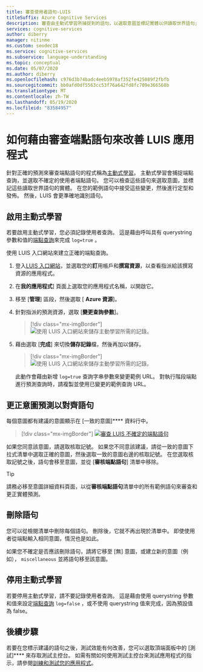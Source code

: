 ```yaml
---
title: 審查使用者語句-LUIS
titleSuffix: Azure Cognitive Services
description: 審查由主動式學習所捕捉到的語句，以選取意圖並標記實體以供讀取世界語句;接受變更、定型和發佈。
services: cognitive-services
author: diberry
manager: nitinme
ms.custom: seodec18
ms.service: cognitive-services
ms.subservice: language-understanding
ms.topic: conceptual
ms.date: 05/07/2020
ms.author: diberry
ms.openlocfilehash: c976d3b74badc4eeb5978af352fe425089f2fbfb
ms.sourcegitcommit: bb0afd0df5563cc53f76a642fd8fc709e366568b
ms.translationtype: MT
ms.contentlocale: zh-TW
ms.lasthandoff: 05/19/2020
ms.locfileid: "83584957"
---
```

# <a name="how-to-improve-the-luis-app-by-reviewing-endpoint-utterances"></a>如何藉由審查端點語句來改善 LUIS 應用程式

針對正確的預測來審查端點語句的程式稱為[主動式學習](luis-concept-review-endpoint-utterances.md)。 主動式學習會捕捉端點查詢，並選取不確定的使用者端點語句。 您可以檢查這些語句來選取意圖，並標記這些讀取世界語句的實體。 在您的範例語句中接受這些變更，然後進行定型和發佈。 然後，LUIS 會更準確地識別語句。

## <a name="enable-active-learning"></a>啟用主動式學習

若要啟用主動式學習，您必須記錄使用者查詢。 這是藉由呼叫具有 querystring 參數和值的[端點查詢](luis-get-started-create-app.md#query-the-v3-api-prediction-endpoint)來完成 `log=true` 。

使用 LUIS 入口網站來建立正確的端點查詢。

1. 登入[LUIS 入口網站](https://www.luis.ai)，並選取您的**訂**用帳戶和**撰寫資源**，以查看指派給該撰寫資源的應用程式。
1. 在**我的應用程式**] 頁面上選取您的應用程式名稱，以開啟它。
1. 移至 [**管理**] 區段，然後選取 [ **Azure 資源**]。
1. 針對指派的預測資源，選取 [**變更查詢參數**]。

    > [!div class="mx-imgBorder"]
    > ![使用 LUIS 入口網站來儲存主動學習所需的記錄。](./media/luis-tutorial-review-endpoint-utterances/azure-portal-change-query-url-settings.png)

1. 藉由選取 [**完成**] 來切換**儲存記錄**檔，然後再加以儲存。

    > [!div class="mx-imgBorder"]
    > ![使用 LUIS 入口網站來儲存主動學習所需的記錄。](./media/luis-tutorial-review-endpoint-utterances/luis-portal-manage-azure-resource-save-logs.png)

     此動作會藉由新增 `log=true` 查詢字串參數來變更範例 URL。 對執行階段端點進行預測查詢時，請複製並使用已變更的範例查詢 URL。

## <a name="correct-intent-predictions-to-align-utterances"></a>更正意圖預測以對齊語句

每個意圖都有建議的意圖顯示在 [一致的意圖]**** 資料行中。

> [!div class="mx-imgBorder"]
> [![審查 LUIS 不確定的端點語句](./media/label-suggested-utterances/review-endpoint-utterances.png)](./media/label-suggested-utterances/review-endpoint-utterances.png#lightbox)

如果您同意該意圖，請選取核取記號。 如果您不同意該建議，請從一致的意圖下拉式清單中選取正確的意圖，然後選取一致的意圖右邊的核取記號。 在您選取核取記號之後，語句會移至意圖，並從 [**審核端點語句**] 清單中移除。

> [!TIP]
> 請務必移至意圖詳細資料頁面，以從**審核端點語句**清單中的所有範例語句來審查和更正實體預測。

## <a name="delete-utterance"></a>刪除語句

您可以從檢閱清單中刪除每個語句。 刪除後，它就不再出現於清單中。 即使使用者從端點輸入相同意圖，情況也是如此。

如果您不確定是否應該刪除語句，請將它移至 [無] 意圖，或建立新的意圖（例如）， `miscellaneous` 並將語句移至該意圖。

## <a name="disable-active-learning"></a>停用主動式學習

若要停用主動式學習，請不要記錄使用者查詢。 這是藉由使用 querystring 參數和值來設定[端點查詢](luis-get-started-create-app.md#query-the-v2-api-prediction-endpoint) `log=false` ，或不使用 querystring 值來完成，因為預設值為 false。

## <a name="next-steps"></a>後續步驟

若要在您標示建議的語句之後，測試效能有何改善，您可以選取頂端面板中的 [測試]**** 來存取測試主控台。 如需有關如何使用測試主控台來測試應用程式的指示，請參閱[訓練和測試您的應用程式](luis-interactive-test.md)。

